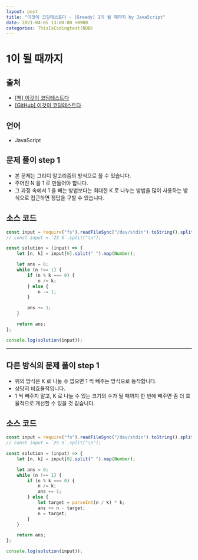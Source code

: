 ```yaml
---
layout: post
title: "이것이 코딩테스트다 - [Greedy] 1이 될 때까지 by JavaScript"
date: 2021-04-05 13:00:00 +0900
categories: ThisIsCodingtest(NDB)
---
```


# 1이 될 때까지

## 출처

- [[책] 이것이 코딩테스트다](https://www.hanbit.co.kr/store/books/look.php?p_code=B8945183661)
- [[GitHub] 이것이 코딩테스트다](https://github.com/ndb796/python-for-coding-test)

## 언어

- JavaScript

## 문제 풀이 step 1

- 본 문제는 그리디 알고리즘의 방식으로 풀 수 있습니다.
- 주어진 N 을 1 로 만들어야 합니다.
- 그 과정 속에서 1 을 빼는 방법보다는 최대한 K 로 나누는 방법을 많이 사용하는 방식으로 접근하면 정답을 구할 수 있습니다.

## 소스 코드

```jsx
const input = require("fs").readFileSync("/dev/stdin").toString().split("\n");
// const input = `25 5`.split("\n");

const solution = (input) => {
	let [n, k] = input[0].split(" ").map(Number);

	let ans = 0;
	while (n !== 1) {
		if (n % k === 0) {
			n /= k;
		} else {
			n -= 1;
		}

		ans += 1;
	}

	return ans;
};

console.log(solution(input));
```

---

## 다른 방식의 문제 풀이 step 1

- 위의 방식은 K 로 나눌 수 없으면 1 씩 빼주는 방식으로 동작합니다.
- 상당히 비효율적입니다.
- 1 씩 빼주지 말고, K 로 나눌 수 있는 크기의 수가 될 때까지 한 번에 빼주면 좀 더 효율적으로 개선할 수 있을 것 같습니다.

## 소스 코드

```jsx
const input = require("fs").readFileSync("/dev/stdin").toString().split("\n");
// const input = `25 5`.split("\n");

const solution = (input) => {
	let [n, k] = input[0].split(" ").map(Number);

	let ans = 0;
	while (n !== 1) {
		if (n % k === 0) {
			n /= k;
			ans += 1;
		} else {
			let target = parseInt(n / k) * k;
			ans += n - target;
			n = target;
		}
	}

	return ans;
};

console.log(solution(input));
```
